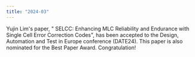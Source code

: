 ```yaml
---
title: "2024-03"
---
```


Yujin Lim's paper, " SELCC: Enhancing MLC Reliability and Endurance with Single Cell Error Correction Codes", has been accepted to the Design, Automation and Test in Europe conference (DATE24). 
This paper is also nominated for the Best Paper Award.
Congratulation!
